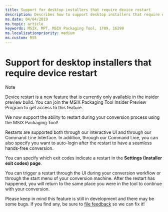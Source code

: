 ```yaml
---
title: Support for desktop installers that require device restart
description: Describes how to support desktop installers that require device restart.
ms.date: 04/04/2019
ms.topic: article
keywords: MSIX, MPT, MSIX Packaging Tool, 1709, 16299
ms.localizationpriority: medium
ms.custom: RS5
---
```


# Support for desktop installers that require device restart

 > [!NOTE] 
 > Device restart is a new feature that is currently only available in the insider preview build.
 > You can join the MSIX Packaging Tool Insider Preview Program to get access to this feature.

We now support the ability to restart during your conversion process using the MSIX Packaging Tool! 

Restarts are supported both through our interactive UI and through our Command Line Interface. In addition, through our Command Line, you can also specify you want to auto-login after the restart to have a seamless hands-free conversion. 

You can specify which exit codes indicate a restart in the **Settings (Installer exit codes) page**. 

You can trigger a restart through the UI during your conversion workflow or through the start menu of your conversion machine. After the restart has happened, you will return to the same place you were in the tool to continue with your conversion.

Please keep in mind this feature is still in development and there may be some bugs. If you find any, be sure to [file feedback](https://docs.microsoft.com/windows/msix/packaging-tool/insider-program#share-your-feedback) so we can fix it!

